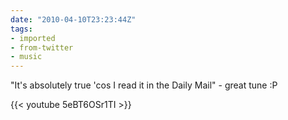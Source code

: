 ```yaml
---
date: "2010-04-10T23:23:44Z"
tags:
- imported
- from-twitter
- music
---
```

"It's absolutely true 'cos I read it in the Daily Mail" - great tune :P 

{{< youtube 5eBT6OSr1TI >}}

